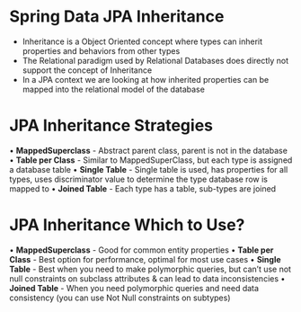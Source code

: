 # Spring Data JPA Inheritance

* Inheritance is a Object Oriented concept where types can inherit properties and behaviors from other types
* The Relational paradigm used by Relational Databases does directly not support the concept of Inheritance
* In a JPA context we are looking at how inherited properties can be mapped into the relational model of the database

# JPA Inheritance Strategies

• **MappedSuperclass** - Abstract parent class, parent is not in the database
• **Table per Class** - Similar to MappedSuperClass, but each type is assigned a database table
• **Single Table** - Single table is used, has properties for all types, uses discriminator value to determine the type database row is mapped to
• **Joined Table** - Each type has a table, sub-types are joined

# JPA Inheritance Which to Use?

• **MappedSuperclass** - Good for common entity properties
• **Table per Class** - Best option for performance, optimal for most use cases
• **Single Table** - Best when you need to make polymorphic queries, but can’t use not null constraints on subclass attributes & can lead to data inconsistencies
• **Joined Table** - When you need polymorphic queries and need data consistency (you can use Not Null constraints on subtypes)
